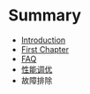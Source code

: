 # Summary

* [Introduction](README.md)
* [First Chapter](chapter1.md)
* [FAQ](faq.md)
* [性能调优](perf_tune.md)
* 故障排除


